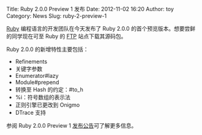 Title: Ruby 2.0.0 Preview 1 发布
Date: 2012-11-02 16:20
Author: toy
Category: News
Slug: ruby-2-preview-1

[Ruby][r] 编程语言的开发团队在今天发布了 Ruby 2.0.0
的首个预览版本。想要尝鲜的同学现在可至 Ruby 的 [FTP][f]
站点下载其源码包。

Ruby 2.0.0 的新增特性主要包括：

* Refinements  
* 关键字参数  
* Enumerator#lazy  
* Module#prepend  
* 转换至 Hash 的约定：#to\_h  
* %i：符号数组的表示法  
* 正则引擎已更改到 Onigmo  
* DTrace 支持

参阅 Ruby 2.0.0 Preview 1 [发布公告][a]可了解更多信息。

[r]: http://www.ruby-lang.org/  
[f]: http://ftp.ruby-lang.org/pub/ruby/2.0/  
[a]: http://blade.nagaokaut.ac.jp/cgi-bin/scat.rb/ruby/ruby-dev/46348
